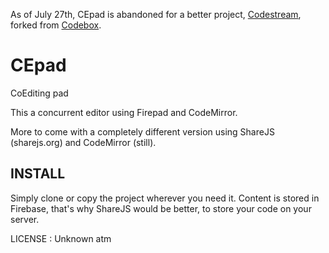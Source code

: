 As of July 27th, CEpad is abandoned for a better project, [Codestream](https://github.com/Djyp/Codestream), forked from [Codebox](https://github.com/CodeboxIDE/codebox).

CEpad
=====

CoEditing pad

This a concurrent editor using Firepad and CodeMirror.

More to come with a completely different version using ShareJS (sharejs.org) and CodeMirror (still).

INSTALL
-------

Simply clone or copy the project wherever you need it.
Content is stored in Firebase, that's why ShareJS would be better, to store your code on your server.

LICENSE : Unknown atm
